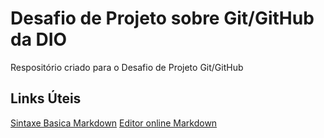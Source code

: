 # Desafio de Projeto sobre Git/GitHub da DIO
Respositório criado para o Desafio de Projeto Git/GitHub

## Links Úteis
[Sintaxe Basica Markdown](https://www.markdownguide.org/basic-syntax/)
[Editor online Markdown](https://stackedit.io/app#)
